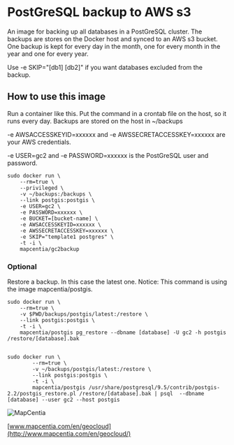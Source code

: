 # PostGreSQL backup to AWS s3
An image for backing up all databases in a PostGreSQL cluster. The backups are stores on the Docker host and synced to an AWS s3 bucket. One backup is kept for every day in the month, one for every month in the year and one for every year.

Use -e SKIP="[db1] [db2]" if you want databases excluded from the backup.

## How to use this image
Run a container like this. Put the command in a crontab file on the host, so it runs every day. Backups are stored on the host in ~/backups

-e AWSACCESSKEYID=xxxxxx and -e AWSSECRETACCESSKEY=xxxxxx are your AWS credentials.

-e USER=gc2 and -e PASSWORD=xxxxxx is the PostGreSQL user and password. 

    sudo docker run \
        --rm=true \
        --privileged \
        -v ~/backups:/backups \
        --link postgis:postgis \
        -e USER=gc2 \
        -e PASSWORD=xxxxxx \
        -e BUCKET=[bucket-name] \
        -e AWSACCESSKEYID=xxxxxx \
        -e AWSSECRETACCESSKEY=xxxxxx \
        -e SKIP="template1 postgres" \
        -t -i \
        mapcentia/gc2backup
    

### Optional
Restore a backup. In this case the latest one. Notice: This command is using the image mapcentia/postgis.

    sudo docker run \
        --rm=true \
        -v $PWD/backups/postgis/latest:/restore \
        --link postgis:postgis \
        -t -i \
        mapcentia/postgis pg_restore --dbname [database] -U gc2 -h postgis /restore/[database].bak
        
    
    sudo docker run \
            --rm=true \
            -v ~/backups/postgis/latest:/restore \
            --link postgis:postgis \
            -t -i \
            mapcentia/postgis /usr/share/postgresql/9.5/contrib/postgis-2.2/postgis_restore.pl /restore/[database].bak | psql  --dbname [database] --user gc2 --host postgis 
    
        
![MapCentia](https://geocloud.mapcentia.com/assets/images/MapCentia_geocloud_200.png)

[www.mapcentia.com/en/geocloud](http://www.mapcentia.com/en/geocloud/)
    
